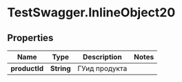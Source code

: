 # TestSwagger.InlineObject20

## Properties

Name | Type | Description | Notes
------------ | ------------- | ------------- | -------------
**productId** | **String** | ГУид продукта | 


